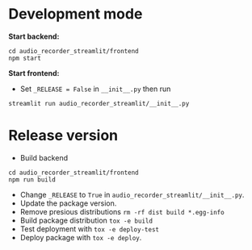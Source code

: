 # Development mode
**Start backend:**
```shell
cd audio_recorder_streamlit/frontend
npm start
```

**Start frontend:**
- Set `_RELEASE = False` in `__init__.py` then run
```shell
streamlit run audio_recorder_streamlit/__init__.py
```

# Release version
- Build backend
```shell
cd audio_recorder_streamlit/frontend
npm run build
```

- Change `_RELEASE` to `True` in `audio_recorder_streamlit/__init__.py`.
- Update the package version.
- Remove presious distributions `rm -rf dist build *.egg-info`
- Build package distribution `tox -e build`
- Test deployment with `tox -e deploy-test`
- Deploy package with `tox -e deploy`.
